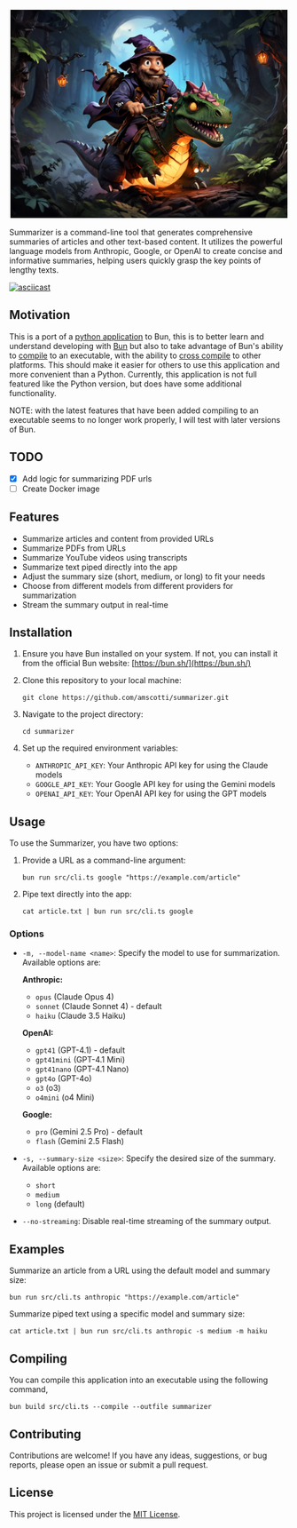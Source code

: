 <p align="center">
    <img src="images/wizard_riding.jpg" alt="A wizard riding a dinosaur - Leonardo AI" width="500">
</p>

Summarizer is a command-line tool that generates comprehensive summaries of articles and other text-based content. It utilizes the powerful language models from Anthropic, Google, or OpenAI to create concise and informative summaries, helping users quickly grasp the key points of lengthy texts.

[![asciicast](https://asciinema.org/a/55ZOBNgyqfGtHdWMDk6pTrIwC.svg)](https://asciinema.org/a/55ZOBNgyqfGtHdWMDk6pTrIwC)

## Motivation

This is a port of a
[python application](https://github.com/amscotti/page-summarizer) to Bun, this
is to better learn and understand developing with [Bun](https://bun.sh/) but
also to take advantage of Bun's ability to [compile](https://bun.sh/docs/bundler/executables) to an executable,
with the ability to
[cross compile](https://bun.sh/docs/bundler/executables#cross-compile-to-other-platforms) to other platforms. This should make it easier for others to use this
application and more convenient than a Python. Currently, this application is
not full featured like the Python version, but does have some additional
functionality.

NOTE: with the latest features that have been added compiling to an executable seems to no longer work properly, I will test with later versions of Bun.

## TODO

- [X] Add logic for summarizing PDF urls
- [ ] Create Docker image

## Features

- Summarize articles and content from provided URLs
- Summarize PDFs from URLs
- Summarize YouTube videos using transcripts
- Summarize text piped directly into the app
- Adjust the summary size (short, medium, or long) to fit your needs
- Choose from different models from different providers for summarization
- Stream the summary output in real-time

## Installation

1. Ensure you have Bun installed on your system. If not, you can install it
   from the official Bun website: [https://bun.sh/](https://bun.sh/)

2. Clone this repository to your local machine:

   ```shell
   git clone https://github.com/amscotti/summarizer.git
   ```

3. Navigate to the project directory:

   ```shell
   cd summarizer
   ```

4. Set up the required environment variables:
   - `ANTHROPIC_API_KEY`: Your Anthropic API key for using the Claude models
   - `GOOGLE_API_KEY`: Your Google API key for using the Gemini models
   - `OPENAI_API_KEY`: Your OpenAI API key for using the GPT models

## Usage

To use the Summarizer, you have two options:

1. Provide a URL as a command-line argument:

   ```shell
   bun run src/cli.ts google "https://example.com/article"
   ```

2. Pipe text directly into the app:
   ```shell
   cat article.txt | bun run src/cli.ts google
   ```

### Options

- `-m, --model-name <name>`: Specify the model to use for summarization.
  Available options are:

  **Anthropic:**
  - `opus` (Claude Opus 4)
  - `sonnet` (Claude Sonnet 4) - default
  - `haiku` (Claude 3.5 Haiku)

  **OpenAI:**
  - `gpt41` (GPT-4.1) - default
  - `gpt41mini` (GPT-4.1 Mini)
  - `gpt41nano` (GPT-4.1 Nano)
  - `gpt4o` (GPT-4o)
  - `o3` (o3)
  - `o4mini` (o4 Mini)

  **Google:**
  - `pro` (Gemini 2.5 Pro) - default
  - `flash` (Gemini 2.5 Flash)

- `-s, --summary-size <size>`: Specify the desired size of the summary.
  Available options are:

  - `short`
  - `medium`
  - `long` (default)

- `--no-streaming`: Disable real-time streaming of the summary output.

## Examples

Summarize an article from a URL using the default model and summary size:

```shell
bun run src/cli.ts anthropic "https://example.com/article"
```

Summarize piped text using a specific model and summary size:

```shell
cat article.txt | bun run src/cli.ts anthropic -s medium -m haiku
```

## Compiling

You can compile this application into an executable using the following command,

```shell
bun build src/cli.ts --compile --outfile summarizer
```

## Contributing

Contributions are welcome! If you have any ideas, suggestions, or bug reports,
please open an issue or submit a pull request.

## License

This project is licensed under the [MIT License](LICENSE).
